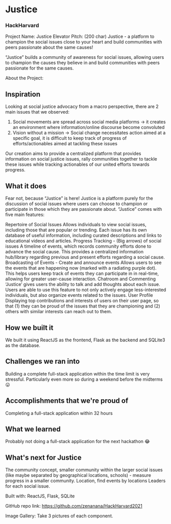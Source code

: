 # Justice
### HackHarvard

Project Name: Justice
Elevator Pitch: (200 char)
Justice - a platform to champion the social issues close to your heart and build communities with peers passionate about the same causes! 

“Justice” builds a community of awareness for social issues, allowing users to champion the causes they believe in and build communities with peers passionate for the same causes.

About the Project:      

## Inspiration
Looking at social justice advocacy from a macro perspective, there are 2 main issues that we observed:

1. Social movements are spread across social media platforms → it creates an environment where information/online discourse become convoluted
2. Vision without a mission → Social change necessitates action aimed at a specific goal, it is difficult to keep track of progress of efforts/actionables aimed at tackling these issues

Our creation aims to provide a centralized platform that provides information on social justice issues, rally communities together to tackle these issues while tracking actionables of our united efforts towards progress.


## What it does
Fear not, because “Justice” is here! Justice is a platform purely for the discussion of social issues  where users can choose to champion or participate in those which they are passionate about. “Justice” comes with five main features:

Repertoire of Social Issues
Allows individuals to view social issues, including those that are popular or trending. Each issue has its own database of useful information, including curated descriptions and links to educational videos and articles.
Progress Tracking - (Big arrows) of social issues
A timeline of events, which records community efforts done to advance the social cause. This provides a centralized information hub/library regarding previous and present efforts regarding a social cause.
Broadcasting of Events - Create and announce events
Allows users to see the events that are happening now (marked with a radiating purple dot). This helps users keep track of events they can participate in in real-time, allowing for greater user-cause interaction.
Chatroom and Commenting
‘Justice’ gives users the ability to talk and add thoughts about each issue. Users are able to use this feature to not only actively engage less-interested individuals, but also organize events related to the issues.
User Profile
Displaying top contributions and interests of users on their user page, so that (1) they can be proud of the issues that they are championing and (2) others with similar interests can reach out to them.

## How we built it
We built it using ReactJS as the frontend, Flask as the backend and SQLite3 as the database.

## Challenges we ran into
Building a complete full-stack application within the time limit is very stressful. Particularly even more so during a weekend before the midterms 😛

## Accomplishments that we're proud of
Completing a full-stack application within 32 hours

## What we learned
Probably not doing a full-stack application for the next hackathon 😂

## What's next for Justice
The community concept, smaller community within the larger social issues (like maybe separated by geographical locations, schools) - measure progress in a smaller community.
Location, find events by locations
Leaders for each social issue.


Built with: ReactJS, Flask, SQLite

GitHub repo link: https://github.com/zenanana/HackHarvard2021

Image Gallery:
Take 3 pictures of each component.





